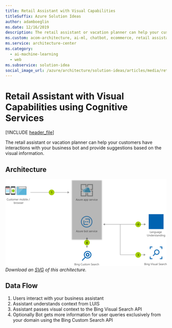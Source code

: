 ```yaml
---
title: Retail Assistant with Visual Capabilities
titleSuffix: Azure Solution Ideas
author: adamboeglin
ms.date: 12/16/2019
description: The retail assistant or vacation planner can help your customers have interactions with your business bot and provide suggestions based on the visual information.
ms.custom: acom-architecture, ai-ml, chatbot, ecommerce, retail assistant, cognitive services, vacation planner, visual capabilities, interactive-diagram, 'https://azure.microsoft.com/solutions/architecture/retail-assistant-or-vacation-planner-with-visual-capabilities/'
ms.service: architecture-center
ms.category:
  - ai-machine-learning
  - web
ms.subservice: solution-idea
social_image_url: /azure/architecture/solution-ideas/articles/media/retail-assistant-or-vacation-planner-with-visual-capabilities.png
---
```


# Retail Assistant with Visual Capabilities using Cognitive Services

[!INCLUDE [header_file](../header.md)]

The retail assistant or vacation planner can help your customers have interactions with your business bot and provide suggestions based on the visual information.

## Architecture

![Architecture diagram](../media/retail-assistant-or-vacation-planner-with-visual-capabilities.png)
*Download an [SVG](../media/retail-assistant-or-vacation-planner-with-visual-capabilities.svg) of this architecture.*

## Data Flow

1. Users interact with your business assistant
1. Assistant understands context from LUIS
1. Assistant passes visual context to the Bing Visual Search API
1. Optionally Bot gets more information for user queries exclusively from your domain using the Bing Custom Search API
